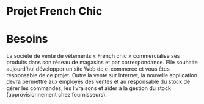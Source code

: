 # Projet French Chic

# Besoins

La société de vente de vêtements « French chic » commercialise ses produits dans son réseau de magasins et par correspondance. Elle souhaite aujourd’hui développer un site Web de e-commerce et vous êtes responsable de ce projet.
Outre la vente sur Internet, la nouvelle application devra permettre aux employés des ventes et au responsable du stock de gérer les commandes, les livraisons et aider à la gestion du stock (approvisionnement chez fournisseurs).


